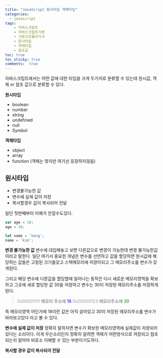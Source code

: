 ```yaml
---
title: "JavaScript 원시타입 객체타입"
categories: 
  - javascript
tags: 
    - 자바스크립트
    - 자바스크립트기본
    - 기본으로돌아가서
    - 원시타입
    - 객체타입
    - 참조값
toc: true
toc_sticky: true
comments:  true
---
```


자바스크립트에서는 어떤 값에 대한 타입을 크게 두가지로 분류할 수 있는데 원시값, 객체 or 참조 값으로 분류할 수 있다.

**원시타입**
- boolean
- number
- string
- undefined
- null
- Symbol

**객체타입**
- object
- array
- function (객체는 맞지만 여기선 등장하지않음)

## 원시타입
- 변경불가능한 값
- 변수에 실제 값이 저장
- 복사할경우 값이 복사되어 전달

일단 첫번째부터 이해가 안갈수도있다.
```javascript
var age = 18;
age = 30;

let name = 'kang';
name = 'kim';
```

**변경 불가능한 값**
변수에 대입해놓고 보면 다른값으로 변경이 가능한데 변경 불가능한값이라고 말한다. 일단 여기서 중요한 개념은 변수를 선언하고 값을 할당하면 원시값에 해당하는 값들은 고정된 크기를갖고 스택메모리에 저장이되고 그 메모리주소를 변수가 갖게된다.

그리고 해당 변수에 다른값을 할당할때 일어나는 동작은 다시 새로운 메모리영역을 확보하고 그곳에 새로 할당한 값 30을 저장하고 변수는 30이 저장된 메모리주소를 저장하게된다. 

><span style="color: #999999">0x00001111 </span> 메모리 주소에 <span style="color: blue">18</span>
<span style="color: #999999">0x00000123 </span> 메모리주소에 <span style="color: green">30</span>

즉 메모리영역 어딘가에 18이란 값은 아직 살아있고 30이 저장된 메모리주소를 변수가 바라보고있다 라고 볼 수 있다.

**변수에 실제 값이 저장**
정확히 말하자면 변수가 확보한 메모리영역에 실제값이 저장되어있다는 소리이다. 이게 무슨소리인지 정확히 알려면 객체가 어떤방식으로 저장되고 참조되는지 알아야 비로소 이해할 수 있는 부분이기도하다.

**복사할 경우 값이 복사되어 전달**
